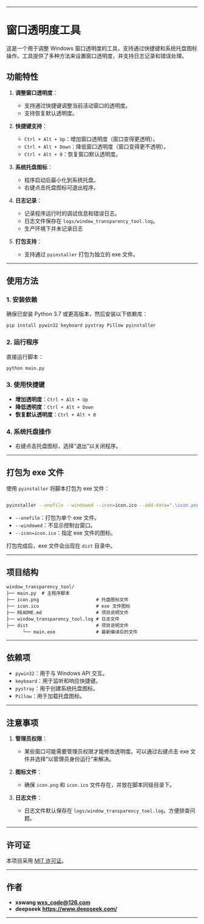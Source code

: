 
---

# 窗口透明度工具

这是一个用于调整 Windows 窗口透明度的工具，支持通过快捷键和系统托盘图标操作。工具提供了多种方法来设置窗口透明度，并支持日志记录和错误处理。

## 功能特性

1. **调整窗口透明度**：
   - 支持通过快捷键调整当前活动窗口的透明度。
   - 支持恢复默认透明度。

2. **快捷键支持**：
   - `Ctrl + Alt + Up`：增加窗口透明度（窗口变得更透明）。
   - `Ctrl + Alt + Down`：降低窗口透明度（窗口变得更不透明）。
   - `Ctrl + Alt + 0`：恢复窗口默认透明度。

3. **系统托盘图标**：
   - 程序启动后最小化到系统托盘。
   - 右键点击托盘图标可退出程序。

4. **日志记录**：
   - 记录程序运行时的调试信息和错误日志。
   - 日志文件保存在 `logs/window_transparency_tool.log`。
   - 生产环境下并未记录日志

5. **打包支持**：
   - 支持通过 `pyinstaller` 打包为独立的 exe 文件。

---

## 使用方法

### 1. 安装依赖

确保已安装 Python 3.7 或更高版本，然后安装以下依赖库：

```bash
pip install pywin32 keyboard pystray Pillow pyinstaller
```

### 2. 运行程序

直接运行脚本：

```bash
python main.py
```

### 3. 使用快捷键

- **增加透明度**：`Ctrl + Alt + Up`
- **降低透明度**：`Ctrl + Alt + Down`
- **恢复默认透明度**：`Ctrl + Alt + 0`

### 4. 系统托盘操作

- 右键点击托盘图标，选择“退出”以关闭程序。

---

## 打包为 exe 文件

使用 `pyinstaller` 将脚本打包为 exe 文件：

```bash

pyinstaller --onefile --windowed --icon=icon.ico --add-data=".\icon.png;." --hidden-import pystray --clean main.py
```

- `--onefile`：打包为单个 exe 文件。
- `--windowed`：不显示控制台窗口。
- `--icon=icon.ico`：指定 exe 文件的图标。

打包完成后，exe 文件会出现在 `dist` 目录中。

---

## 项目结构

```
window_transparency_tool/
├── main.py  # 主程序脚本
├── icon.png                     # 托盘图标文件
├── icon.ico                     # exe 文件图标
├── README.md                    # 项目说明文件
├── window_transparency_tool.log # 日志文件
├── dist                         # 项目说明文件
      └── main.exe               # 最新编译后的文件
```

---

## 依赖项

- `pywin32`：用于与 Windows API 交互。
- `keyboard`：用于监听和响应快捷键。
- `pystray`：用于创建系统托盘图标。
- `Pillow`：用于加载托盘图标。

---

## 注意事项

1. **管理员权限**：
   - 某些窗口可能需要管理员权限才能修改透明度。可以通过右键点击 exe 文件并选择“以管理员身份运行”来解决。

2. **图标文件**：
   - 确保 `icon.png` 和 `icon.ico` 文件存在，并放在脚本同级目录下。

3. **日志文件**：
   - 日志文件默认保存在 `logs/window_transparency_tool.log`，方便排查问题。

---

## 许可证

本项目采用 [MIT 许可证](LICENSE)。

---

## 作者

- **xswang  wxs_code@126.com**
- **deepseek** **https://www.deepseek.com/**



---
